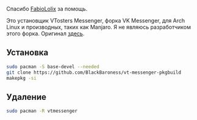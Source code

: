 Спасибо [FabioLolix](https://github.com/FabioLolix) за помощь.

Это установщик VTosters Messenger, форка VK Messenger, для Arch Linux и производных, таких как Manjaro.
Я не являюсь разработчиком этого форка. Оригинал [здесь](https://t.me/vtmsg).

## Установка
```bash
sudo pacman -S base-devel --needed
git clone https://github.com/BlackBaroness/vt-messenger-pkgbuild
makepkg -si
```

## Удаление
```bash
sudo pacman -R vtmessenger
```

